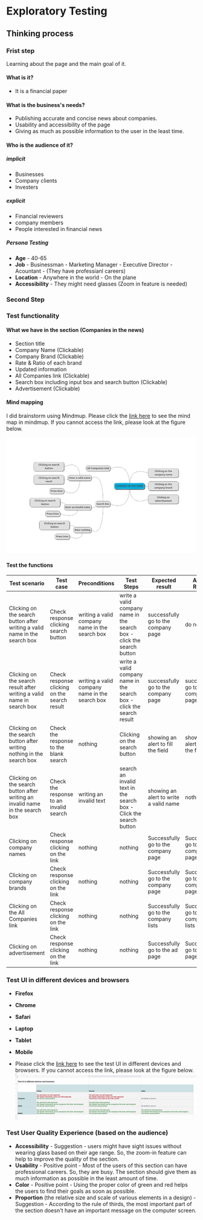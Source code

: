 # Exploratory Testing

## Thinking process
### Frist step
Learning about the page and the main goal of it. 

#### What is it?
* It is a financial paper

#### What is the business's needs?
* Publishing accurate and concise news about companies.
* Usability and accessibility of the page
* Giving as much as possible information to the user in the least time.

#### Who is the audience of it?
##### implicit
* Businesses
* Company clients
* Investers

##### explicit
* Financial reviewers
* company members
* People interested in financial news

##### Persona Testing
* **Age** - 40-65
* **Job** - Businessman - Marketing Manager - Executive Director - Acountant - (They have professianl careers)
* **Location** - Anywhere in the world - On the plane
* **Accessibility** - They might need glasses (Zoom in feature is needed) 


### Second Step

### Test functionality
#### What we have in the section (Companies in the news)
* Section title
* Company Name (Clickable)
* Company Brand (Clickable)
* Rate & Ratio of each brand
* Updated information
* All Companies link (Clickable)
* Search box including input box and search button (Clickable)
* Advertisement (Clickable)

#### Mind mapping 
I did brainstorm using Mindmup.
Please click the [link here](https://drive.google.com/file/d/11Im1fH65VdWQ_qZzGZ6Ft2aog0bzE7ty/view?usp=sharing) to see the mind map in mindmup. If you cannot access the link, please look at the figure below.

![image](mindMup.png)

#### Test the functions
Test scenario | Test case | Preconditions | Test Steps | Expected result | Actual Result | Pass/Fail
--- | --- | --- | --- | --- | --- | --- 
Clicking on the search button after writing a valid name in the search box | Check response clicking search button | writing a valid company name in the search box | write a valid company name in the search box - click the search button | successfully go to the company page | do nothing | Fail
Clicking on the search result after writing a valid name in search box | Check response clicking on the search result | writing a valid company name in the search box | write a valid company name in the search box - click the search result | successfully go to the company page | successfully go to the company page | Pass
Clicking on the search button after writing nothing in the search box | Check the response to the blank search | nothing | Clicking on the search button | showing an alert to fill the field | showing an alert to fill the field | Pass
Clicking on the search button after writing an invalid name in the search box | Check the response to an invalid search | writing an invalid text | search an invalid text in the search box - Click the search button | showing an alert to write a valid name | nothing | Fail
Clicking on company names| Check response clicking on the link | nothing | nothing | Successfully go to the company page | Successfully go to the company page | Pass
Clicking on company brands| Check response clicking on the link | nothing | nothing | Successfully go to the company page | Successfully go to the company page | Pass
Clicking on the All Companies link| Check response clicking on the link | nothing | nothing | Successfully go to the company lists | Successfully go to the company lists | Pass
Clicking on advertisement| Check response clicking on the link | nothing | nothing | Successfully go to the ad page | Successfully go to the ad page | Pass
### Test UI in different devices and browsers
* **Firefox** 
* **Chrome**  
* **Safari** 

* **Laptop**
* **Tablet**
* **Mobile**
* Please click the [link here](https://docs.google.com/spreadsheets/d/1D4OJI2TJaegStWWI4GHoa9xqtC5IaErsI1go1PyUTEE/edit?usp=sharing) to see the test UI in different devices and browsers. If you cannot access the link, please look at the figure below.
![image](TestUI.png)
### Test User Quality Experience (based on the audience)
* **Accessibility** - Suggestion - users might have sight issues without wearing glass based on their age range. So, the zoom-in feature can help to improve the quality of the section.
* **Usability** - Positive point - Most of the users of this section can have professional careers. So, they are busy. The section should give them as much information as possible in the least amount of time. 
* **Color** - Positive point - Using the proper color of green and red helps the users to find their goals as soon as possible.
* **Proportion** (the relative size and scale of various elements in a design) - Suggestion - According to the rule of thirds, the most important part of the section doesn't have an important message on the computer screen.





